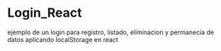 # Login_React
ejemplo de un login para registro, listado, eliminacion y permanecia de datos aplicando localStorage en react

